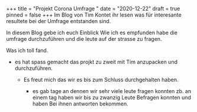 +++
title = "Projekt Corona Umfrage "
date = "2020-12-22"
draft = true
pinned = false
+++
Im Blog von Tim Kontet ihr lesen was für interesante resultete bei der Umfrage entstanden sind.

In diesem Blog gebe ich euch Einblick Wie ich es empfunden habe die umfrage durchzuführen und die leute auf der strasse zu fragen.

Was ich toll fand. 

* es hat spass gemacht das projkt zu zweit mit Tim anzupacken und durchzuführen.

  * Es freut mich das wir es bis zum Schluss durchgehalten haben. 

    * es gab tage an dennen wir sehr viele leute fragen konnten zb. an einem tag haben wir bis zu zwanzig Leute Befragen konnten und haben Bei ihnen antworten bekommen.
